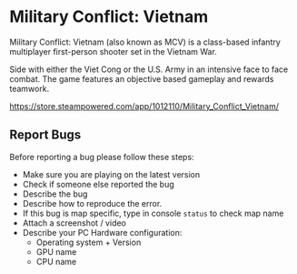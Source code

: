 # Military Conflict: Vietnam

Military Conflict: Vietnam (also known as MCV) is a class-based infantry multiplayer first-person shooter set in the Vietnam War.

Side with either the Viet Cong or the U.S. Army in an intensive face to face combat. The game features an objective based gameplay and rewards teamwork.

https://store.steampowered.com/app/1012110/Military_Conflict_Vietnam/

## Report Bugs 

Before reporting a bug please follow these steps:

- Make sure you are playing on the latest version
- Check if someone else reported the bug
- Describe the bug
- Describe how to reproduce the error.
- If this bug is map specific, type in console `status` to check map name  
- Attach a screenshot / video
- Describe your PC Hardware configuration:
  - Operating system + Version
  - GPU name
  - CPU name